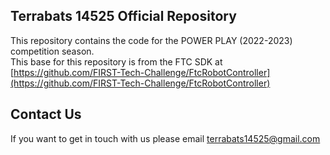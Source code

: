 ## Terrabats 14525 Official Repository

This repository contains the code for the POWER PLAY (2022-2023) competition season.  
This base for this repository is from the FTC SDK at [https://github.com/FIRST-Tech-Challenge/FtcRobotController](https://github.com/FIRST-Tech-Challenge/FtcRobotController)

## Contact Us

If you want to get in touch with us please email terrabats14525@gmail.com 

